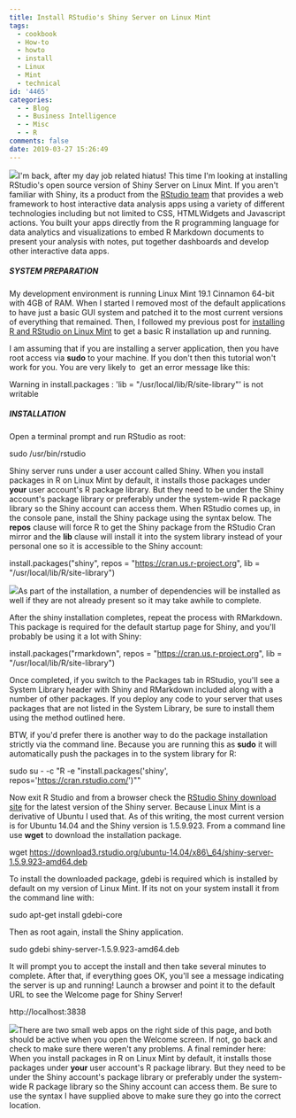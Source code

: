 ```yaml
---
title: Install RStudio's Shiny Server on Linux Mint
tags:
  - cookbook
  - How-to
  - howto
  - install
  - Linux
  - Mint
  - technical
id: '4465'
categories:
  - - Blog
  - - Business Intelligence
  - - Misc
  - - R
comments: false
date: 2019-03-27 15:26:49
---
```


[![](http://edpflager.com/wp-content/uploads/2019/03/shiny.png)](http://edpflager.com/wp-content/uploads/2019/03/shiny.png)I'm back, after my day job related hiatus! This time I'm looking at installing RStudio's open source version of Shiny Server on Linux Mint. If you aren't familiar with Shiny, its a product from the [RStudio team](https://shiny.rstudio.com/) that provides a web framework to host interactive data analysis apps using a variety of different technologies including but not limited to CSS, HTMLWidgets and Javascript actions. You built your apps directly from the R programming language for data analytics and visualizations to embed R Markdown documents to present your analysis with notes, put together dashboards and develop other interactive data apps.

##### SYSTEM PREPARATION

My development environment is running Linux Mint 19.1 Cinnamon 64-bit with 4GB of RAM. When I started I removed most of the default applications to have just a basic GUI system and patched it to the most current versions of everything that remained. Then, I followed my previous post for [installing R and RStudio on Linux Mint](http://edpflager.com/2018/12/18/rstudio-on-linux-mint-19/) to get a basic R installation up and running.
<!-- more -->
I am assuming that if you are installing a server application, then you have root access via **sudo** to your machine. If you don't then this tutorial won't work for you. You are very likely to  get an error message like this:

Warning in install.packages :
  'lib = "/usr/local/lib/R/site-library"' is not writable

##### INSTALLATION

Open a terminal prompt and run RStudio as root:

sudo /usr/bin/rstudio

Shiny server runs under a user account called Shiny. When you install packages in R on Linux Mint by default, it installs those packages under **your** user account's R package library. But they need to be under the Shiny account's package library or preferably under the system-wide R package library so the Shiny account can access them. When RStudio comes up, in the console pane, install the Shiny package using the syntax below. The **repos** clause will force R to get the Shiny package from the RStudio Cran mirror and the **lib** clause will install it into the system library instead of your personal one so it is accessible to the Shiny account:

install.packages("shiny", repos = "https://cran.us.r-project.org", lib = "/usr/local/lib/R/site-library")

[![](http://edpflager.com/wp-content/uploads/2019/03/ShinyPackage.png)](http://edpflager.com/wp-content/uploads/2019/03/ShinyPackage.png)As part of the installation, a number of dependencies will be installed as well if they are not already present so it may take awhile to complete.

After the shiny installation completes, repeat the process with RMarkdown. This package is required for the default startup page for Shiny, and you'll probably be using it a lot with Shiny:

install.packages("rmarkdown", repos = "https://cran.us.r-project.org", lib = "/usr/local/lib/R/site-library")

Once completed, if you switch to the Packages tab in RStudio, you'll see a System Library header with Shiny and RMarkdown included along with a number of other packages. If you deploy any code to your server that uses packages that are not listed in the System Library, be sure to install them using the method outlined here.

BTW, if you'd prefer there is another way to do the package installation strictly via the command line. Because you are running this as **sudo** it will automatically push the packages in to the system library for R:

sudo su - 
-c "R -e "install.packages('shiny', repos='https://cran.rstudio.com/')""

Now exit R Studio and from a browser check the [RStudio Shiny download site](https://www.rstudio.com/products/shiny/download-server/) for the latest version of the Shiny server. Because Linux Mint is a derivative of Ubuntu I used that. As of this writing, the most current version is for Ubuntu 14.04 and the Shiny version is 1.5.9.923. From a command line use **wget** to download the installation package.

wget https://download3.rstudio.org/ubuntu-14.04/x86\_64/shiny-server-1.5.9.923-amd64.deb

To install the downloaded package, gdebi is required which is installed by default on my version of Linux Mint. If its not on your system install it from the command line with:

sudo apt-get install gdebi-core

Then as root again, install the Shiny application.

sudo gdebi shiny-server-1.5.9.923-amd64.deb

It will prompt you to accept the install and then take several minutes to complete. After that, if everything goes OK, you'll see a message indicating the server is up and running! Launch a browser and point it to the default URL to see the Welcome page for Shiny Server!

http://localhost:3838

[![](http://edpflager.com/wp-content/uploads/2019/03/WelcomePage-248x300.png)](http://edpflager.com/wp-content/uploads/2019/03/WelcomePage.png)There are two small web apps on the right side of this page, and both should be active when you open the Welcome screen. If not, go back and check to make sure there weren't any problems. A final reminder here: When you install packages in R on Linux Mint by default, it installs those packages under **your** user account's R package library. But they need to be under the Shiny account's package library or preferably under the system-wide R package library so the Shiny account can access them. Be sure to use the syntax I have supplied above to make sure they go into the correct location.